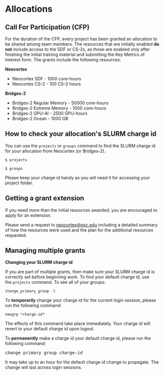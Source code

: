 # Allocations
## Call For Participation (CFP)
For the duration of the CFP, every project has been granted an allocation to be shared among team members. The resources that are initially enabled **do not** include access to the SDF or CS-2s, as those are enabled only after finishing the initial training material and submitting the Key Metrics of Interest form.
The grants include the following resources:

**Neocortex**
* Neocortex SDF - 1000 core-hours
* Neocortex CS-2 - 100 CS-2 hours

**Bridges-2**
* Bridges-2 Regular Memory - 50000 core-hours
* Bridges-2 Extreme Memory - 1000 core-hours
* Bridges-2 GPU-AI - 2500 GPU-hours
* Bridges-2 Ocean - 1000 GB
  
## How to check your allocation's SLURM charge id

You can use the `projects` or `groups` command to find the SLURM charge id for your allocation from Neocortex (or Bridges-2).

`$ projects`

`$ groups`

Please keep your charge id handy as you will need it for accessing your project folder.

## Getting a grant extension
If you need more than the initial resources awarded, you are encouraged to apply for an extension.

Please send a request to [neocortex@psc.edu](mailto:neocortex.edu) including a detailed summary of how the resources were used and the plan for the additional resources requested.

## Managing multiple grants
**Changing your SLURM charge id**

If you are part of multiple grants, then make sure your SLURM charge id is correctly set before beginning work. To find your default charge id, use the `projects` command. To see all of your groups:

`change_primary_group -l`

To **temporarily** change your charge id for the current login session, please run the following command:

`newgrp *charge-id*`

The effects of this command take place immediately. Your charge id will revert to your default charge id upon logout.


To **permanently** make a charge id your default charge id, please run the following command:
<pre>change_primary_group <i>charge-id</i></pre>

It may take up to an hour for the default charge id change to propagate. The change will last across login sessions.


